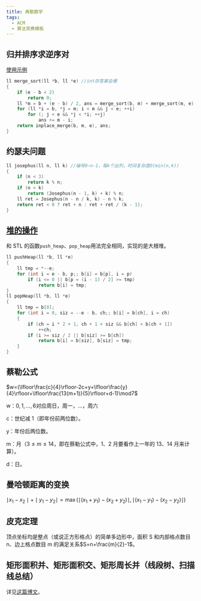 ```yaml
---
title: 离散数学
tags:
  - ACM
  - 算法竞赛模板
---
```


## 归并排序求逆序对

[使用示例](https://vjudge.net/solution/19421786)

```cpp
ll merge_sort(ll *b, ll *e) //int存答案会爆
{
	if (e - b < 2)
		return 0;
	ll *m = b + (e - b) / 2, ans = merge_sort(b, m) + merge_sort(m, e);
	for (ll *i = b, *j = m; i < m && j < e; ++i)
		for (; j < e && *j < *i; ++j)
			ans += m - i;
	return inplace_merge(b, m, e), ans;
}
```

## 约瑟夫问题

```cpp
ll josephus(ll n, ll k) //编号0~n-1，每k个出列，时间复杂度O(min(n,k))
{
	if (n < 3)
		return k % n;
	if (n < k)
		return (Josephus(n - 1, k) + k) % n;
	ll ret = Josephus(n - n / k, k) - n % k;
	return ret < 0 ? ret + n : ret + ret / (k - 1);
}
```

## [堆的操作](https://vjudge.net/solution/19943623)

和 STL 的函数`push_heap`、`pop_heap`用法完全相同，实现的是大根堆。

```cpp
ll pushHeap(ll *b, ll *e)
{
	ll tmp = *--e;
	for (int i = e - b, p;; b[i] = b[p], i = p)
		if (i <= 0 || b[p = (i - 1) / 2] >= tmp)
			return b[i] = tmp;
}
ll popHeap(ll *b, ll *e)
{
	ll tmp = b[0];
	for (int i = 0, siz = --e - b, ch;; b[i] = b[ch], i = ch)
	{
		if (ch = i * 2 + 1, ch + 1 < siz && b[ch] < b[ch + 1])
			++ch;
		if (i >= siz / 2 || b[siz] >= b[ch])
			return b[i] = b[siz], b[siz] = tmp;
	}
}
```

## 蔡勒公式

$w=(\lfloor\frac{c}{4}\rfloor-2c+y+\lfloor\frac{y}{4}\rfloor+\lfloor\frac{13(m+1)}{5}\rfloor+d-1)\mod7$

w：$0,1,\ldots,6$对应周日，周一，$\ldots$，周六

c：世纪减 1（即年份前两位数）。

y：年份后两位数。

m：月（$3\leq m\leq14$，即在蔡勒公式中，1、2 月要看作上一年的 13、14 月来计算）。

d：日。

## 曼哈顿距离的变换

$\mid x_1−x_2\mid +\mid y_1−y_2\mid=\max (\mid (x_1 + y_1)−(x_2 + y_2)\mid ,\mid (x_1 −y_1)−(x_2 −y_2)\mid )$

## 皮克定理

顶点坐标均是整点（或说正方形格点）的简单多边形中，面积 S 和内部格点数目 n、边上格点数目 m 的满足关系$S=n+\frac{m}{2}-1$。

## 矩形面积并、矩形面积交、矩形周长并（线段树、扫描线总结）

详见[这篇博文](/_posts/2019-02-26-矩形面积并-矩形面积交-矩形周长并-线段树-扫描线总结/)。
